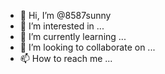 - 👋 Hi, I’m @8587sunny
- 👀 I’m interested in ...
- 🌱 I’m currently learning ...
- 💞️ I’m looking to collaborate on ...
- 📫 How to reach me ...

<!---
8587sunny/8587sunny is a ✨ special ✨ repository because its `README.md` (this file) appears on your GitHub profile.
You can click the Preview link to take a look at your changes.
--->
